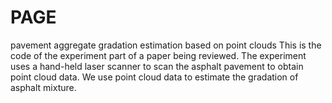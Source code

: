 # PAGE
pavement aggregate gradation estimation based on point clouds
This is the code of the experiment part of a paper being reviewed. The experiment uses a hand-held laser scanner to scan the asphalt pavement to obtain point cloud data. We use point cloud data to estimate the gradation of asphalt mixture.
